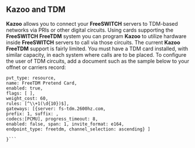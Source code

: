 ## Kazoo and TDM

**Kazoo** allows you to connect your **FreeSWITCH** servers to TDM-based networks via PRIs or other digital circuits. Using cards 
supporting the **FreeSWITCH FreeTDM** system you can program **Kazoo** to utilize hardware inside **FreeSWITCH** servers to call via those 
circuits. The current **Kazoo FreeTDM** support is fairly limited. You must have a TDM card installed, with similar capacity, in each system where calls are to be placed. To configure the user of TDM circuits, add a document such as the sample below to your offnet or carriers record:

```{_id: 23c1c9ae35fc7b7318d6128af00009bb,
pvt_type: resource,
name: FreeTDM Pretend Card,
enabled: true,  
flags: [ ],   
weight_cost: 60,   
rules: [^\\+1(\d{10})$],  
gateways: [{server: fs-tdm.2600hz.com,          
prefix: 1, suffix: ,        
codecs:[PCMU], progress_timeout: 8,         
enabled: false, span: 1, invite_format: e164,         
endpoint_type: freetdm, channel_selection: ascending} ]

}```


